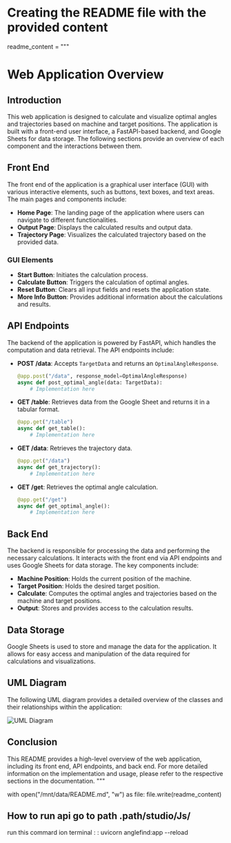# Creating the README file with the provided content

readme_content = """
# Web Application Overview

## Introduction

This web application is designed to calculate and visualize optimal angles and trajectories based on machine and target positions. The application is built with a front-end user interface, a FastAPI-based backend, and Google Sheets for data storage. The following sections provide an overview of each component and the interactions between them.

## Front End

The front end of the application is a graphical user interface (GUI) with various interactive elements, such as buttons, text boxes, and text areas. The main pages and components include:

- **Home Page**: The landing page of the application where users can navigate to different functionalities.
- **Output Page**: Displays the calculated results and output data.
- **Trajectory Page**: Visualizes the calculated trajectory based on the provided data.

### GUI Elements

- **Start Button**: Initiates the calculation process.
- **Calculate Button**: Triggers the calculation of optimal angles.
- **Reset Button**: Clears all input fields and resets the application state.
- **More Info Button**: Provides additional information about the calculations and results.

## API Endpoints

The backend of the application is powered by FastAPI, which handles the computation and data retrieval. The API endpoints include:

- **POST /data**: Accepts `TargetData` and returns an `OptimalAngleResponse`.
    ```python
    @app.post("/data", response_model=OptimalAngleResponse)
    async def post_optimal_angle(data: TargetData):
        # Implementation here
    ```

- **GET /table**: Retrieves data from the Google Sheet and returns it in a tabular format.
    ```python
    @app.get("/table")
    async def get_table():
        # Implementation here
    ```

- **GET /data**: Retrieves the trajectory data.
    ```python
    @app.get("/data")
    async def get_trajectory():
        # Implementation here
    ```

- **GET /get**: Retrieves the optimal angle calculation.
    ```python
    @app.get("/get")
    async def get_optimal_angle():
        # Implementation here
    ```

## Back End

The backend is responsible for processing the data and performing the necessary calculations. It interacts with the front end via API endpoints and uses Google Sheets for data storage. The key components include:

- **Machine Position**: Holds the current position of the machine.
- **Target Position**: Holds the desired target position.
- **Calculate**: Computes the optimal angles and trajectories based on the machine and target positions.
- **Output**: Stores and provides access to the calculation results.

## Data Storage

Google Sheets is used to store and manage the data for the application. It allows for easy access and manipulation of the data required for calculations and visualizations.

## UML Diagram

The following UML diagram provides a detailed overview of the classes and their relationships within the application:

![UML Diagram](./path_to_uploaded_image/Brainstorming_and_ideation.jpeg)

## Conclusion

This README provides a high-level overview of the web application, including its front end, API endpoints, and back end. For more detailed information on the implementation and usage, please refer to the respective sections in the documentation.
"""

with open("/mnt/data/README.md", "w") as file:
    file.write(readme_content)


## How to run api go to path .path/studio/Js/
run this commard ion terminal :
: uvicorn anglefind:app --reload   
